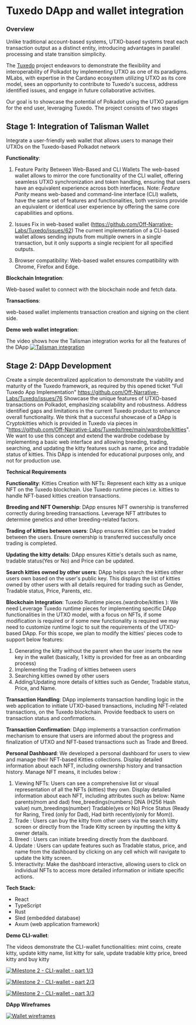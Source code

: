# Tuxedo DApp and wallet integration

### Overview

Unlike traditional account-based systems, UTXO-based systems treat each transaction output as a distinct entity, introducing advantages in parallel processing and state transition simplicity.

The [Tuxedo](https://github.com/Off-Narrative-Labs/Tuxedo) project endeavors to demonstrate the flexibility and interoperability of Polkadot by implementing UTXO as one of its paradigms. MLabs, with expertise in the Cardano ecosystem utilizing UTXO as its core model, sees an opportunity to contribute to Tuxedo's success, address identified issues, and engage in future collaborative activities.

Our goal is to showcase the potential of Polkadot using the UTXO paradigm for the end user, leveraging Tuxedo. The project consists of two stages

## Stage 1: Integration of Talisman Wallet

Integrate a user-friendly web wallet that allows users to manage their UTXOs on the Tuxedo-based Polkadot network

**Functionality**:

1. Feature Parity Between Web-Based and CLI Wallets
The web-based wallet allows to mirror the core functionality of the CLI wallet, offering seamless UTXO synchronization and token handling, ensuring that users have an equivalent experience across both interfaces.
Note: _Feature Parity_ means web-based and command-line interface (CLI) wallets, have the same set of features and functionalities, both versions provide an equivalent or identical user experience by offering the same core capabilities and options.

2. Issues Fix in web-based wallet (<https://github.com/Off-Narrative-Labs/Tuxedo/issues/62>)
The current implementation of a CLI-based wallet allows sending inputs from multiple owners in a single transaction, but it only supports a single recipient for all specified outputs.

3. Browser compatibility:
Web-based wallet ensures compatibility with Chrome, Firefox and Edge.

**Blockchain Integration**:

Web-based wallet to connect with the blockchain node and fetch data.

**Transactions**:

web-based wallet implements transaction creation and signing on the client side.

**Demo web wallet integration**:

The video shows how the Talisman integration works for all the features of the DApp
[![Talisman integration](https://cdn.loom.com/sessions/thumbnails/e1270ecea79a4689aff5732e8acfae14-00001.jpg)](https://cdn.loom.com/sessions/thumbnails/e1270ecea79a4689aff5732e8acfae14-00001.mp4)

## Stage 2: DApp Development

Create a simple decentralized application to demonstrate the viability and maturity of the Tuxedo framework, as required by this opened ticket  "Full Tuxedo App Implementation" <https://github.com/Off-Narrative-Labs/Tuxedo/issues/76>
Showcase the unique features of UTXO-based transactions on Polkadot, emphasizing scalability and robustness.
Address identified gaps and limitations in the current Tuxedo product to enhance overall functionality.
We think that a successful showcase of a DApp is Cryptokitties which is provided in Tuxedo via pieces in "<https://github.com/Off-Narrative-Labs/Tuxedo/tree/main/wardrobe/kitties>".
We want to use this concept and extend the wardrobe codebase by implementing a basic web interface and allowing breeding, trading, searching, and updating the kitty features such as name, price and tradable status of kitties.
This DApp is intended for educational purposes only, and not for production use.

**Technical Requirements**

**Functionality**:
Kitties Creation with NFTs:
Represent each kitty as a unique NFT on the Tuxedo blockchain.
Use Tuxedo runtime pieces i.e. kitties to handle NFT-based kitties creation transactions.

**Breeding and NFT Ownership**:
DApp ensures NFT ownership is transferred correctly during breeding transactions.
Leverage NFT attributes to determine genetics and other breeding-related factors.

**Trading of kitties between users**:
DApp ensures Kitties can be traded between the users.
Ensure ownership is transferred successfully once trading is completed.

**Updating the kitty details**:
DApp ensures Kittie's details such as name, tradable status(Yes or No) and Price can be updated.

**Search kitties owned by other users**:
DApp helps search the kitties other users own based on the user's public key.
This displays the list of kitties owned by other users with all details required for trading such as Gender, Tradable status, Price, Parents, etc.

**Blockchain Integration**:
Tuxedo Runtime pieces.(wardrobe/kitties ):
We need Leverage Tuxedo runtime pieces for implementing specific DApp functionalities in the UTXO model, with a focus on NFTs, if some modification is required or if some new functionality is required we may need to customize runtime logic to suit the requirements of the UTXO-based DApp.
For this scope, we plan to modify the kitties' pieces code to support below features:

1. Generating the kitty without the parent when the user inserts the new key in the wallet (basically, 1 kitty is provided for free as an onboarding process)
2. Implementing the Trading of kitties between users
3. Searching kitties owned by other users
4. Adding/Updating more details of kitties such as Gender, Tradable status, Price, and Name.

**Transaction Handling**:
DApp implements transaction handling logic in the web application to initiate UTXO-based transactions, including NFT-related transactions, on the Tuxedo blockchain.
Provide feedback to users on transaction status and confirmations.

**Transaction Confirmation**:
DApp implements a transaction confirmation mechanism to ensure that users are informed about the progress and finalization of UTXO and NFT-based transactions such as Trade and Breed.

**Personal Dashboard**:
We developed a personal dashboard for users to view and manage their NFT-based Kitties collections.
Display detailed information about each NFT, including ownership history and transaction history.
Manage NFT means, it includes below :

1. Viewing NFTs:
   Users can see a comprehensive list or visual representation of all the NFTs (kitties) they own.
   Display detailed information about each NFT, including attributes such as below:
   Name
   parents(mom and dad)
   free_breedings(numbers)
   DNA (H256 Hash value)
   num_breedings(number)
   Tradable(yes or No)
   Price
   Status (Ready for Raring, Tired (only for Dad), Had birth recently(only for Mom)).
2. Trade :
    Users can buy the kitty from other users via the search kitty screen or directly from the Trade Kitty screen by inputting the kitty & owner details.
3. Breed :
    Users can initiate breeding directly from the dashboard.
4. Update :
    Users can update features such as Tradable status, price, and name from the dashboard by clicking on any cell which will navigate to update the kitty screen.
5. Interactivity:
   Make the dashboard interactive, allowing users to click on individual NFTs to access more detailed information or initiate specific actions.

**Tech Stack:**

- React
- TypeScript
- Rust
- Sled (embedded database)
- Axum (web application framework)

**Demo CLI-wallet**:

The videos demonstrate the CLI-wallet functionalities: mint coins, create kitty, update kitty name, list kitty for sale, update tradable kitty price, breed kitty and buy kitty

[![Milestone 2 - CLI-wallet - part 1/3](https://i.ytimg.com/vi/Mom3BV_HozY/hqdefault.jpg)](https://youtu.be/Mom3BV_HozY)

[![Milestone 2 - CLI-wallet - part 2/3](https://i.ytimg.com/vi/GfyiBW1XFW0/hqdefault.jpg)](https://youtu.be/GfyiBW1XFW0)

[![Milestone 2 - CLI-wallet - part 3/3](https://i.ytimg.com/vi/1T2oE0bfaCQ/hqdefault.jpg)](https://youtu.be/1T2oE0bfaCQ)

**DApp Wireframes**

[![Wallet wireframes](https://lh3.googleusercontent.com/d/1dCr5Wwi0L-fGPdwAQGFPDhmTeBQYPDy1=w3692-h1932-iv1)](https://drive.google.com/file/d/1dCr5Wwi0L-fGPdwAQGFPDhmTeBQYPDy1/view?usp=sharing)
